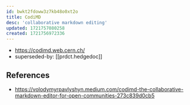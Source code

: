 ```yaml
---
id: bwkt2fdoww3z7kb48o0xt2o
title: CodiMD
desc: 'collaborative markdown editing'
updated: 1721757080258
created: 1721756972336
---
```


- https://codimd.web.cern.ch/
- superseded-by: [[prdct.hedgedoc]]

## References

- https://volodymyrpavlyshyn.medium.com/codimd-the-collaborative-markdown-editor-for-open-communities-273c839d0cb5
